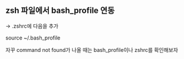 ## zsh 파일에서 bash_profile 연동

-> .zshrc에 다음을 추가

source ~/.bash_profile

자꾸 command not found가 나올 때는 bash_profile이나 zshrc를 확인해보자
